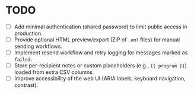 # TODO

- [ ] Add minimal authentication (shared password) to limit public access in production.
- [ ] Provide optional HTML preview/export (ZIP of `.eml` files) for manual sending workflows.
- [ ] Implement resend workflow and retry logging for messages marked as `failed`.
- [ ] Store per-recipient notes or custom placeholders (e.g., `{{ program }}`) loaded from extra CSV columns.
- [ ] Improve accessibility of the web UI (ARIA labels, keyboard navigation, contrast).
